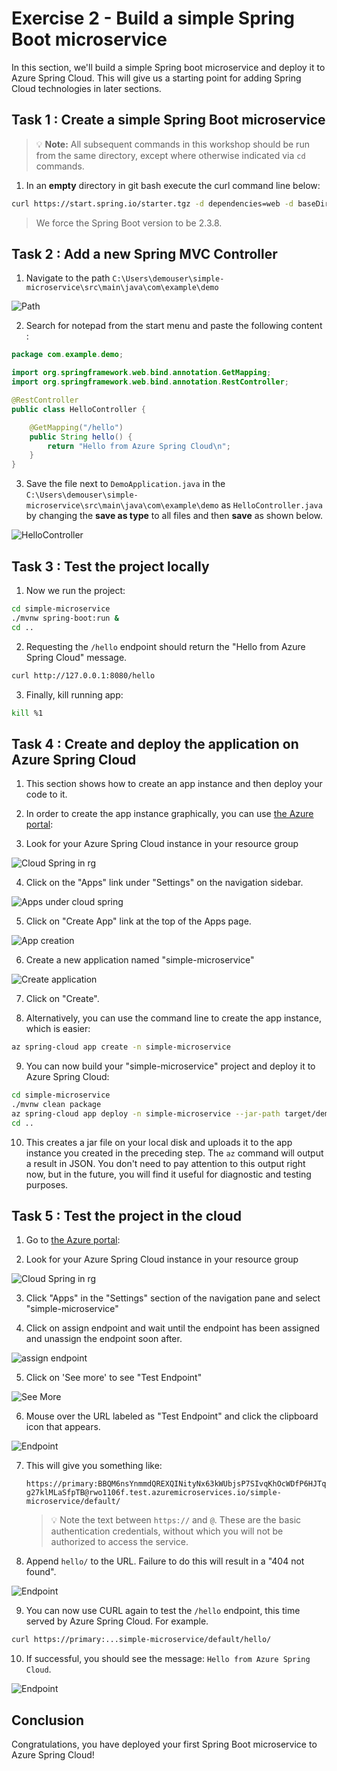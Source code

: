 # Exercise 2 - Build a simple Spring Boot microservice

In this section, we'll build a simple Spring boot microservice and deploy it to Azure Spring Cloud. This will give us a starting point for adding Spring Cloud technologies in later sections.

## Task 1 : Create a simple Spring Boot microservice

>💡 __Note:__ All subsequent commands in this workshop should be run from the same directory, except where otherwise indicated via `cd` commands.

1. In an __empty__ directory in git bash execute the curl command line below:

```bash
curl https://start.spring.io/starter.tgz -d dependencies=web -d baseDir=simple-microservice -d bootVersion=2.3.8 -d javaVersion=1.8 | tar -xzvf -
```

> We force the Spring Boot version to be 2.3.8.

## Task 2 : Add a new Spring MVC Controller

1. Navigate to the path `C:\Users\demouser\simple-microservice\src\main\java\com\example\demo`

![Path](media/folder-path.png)

2. Search for notepad from the start menu and paste the following content :


```java
package com.example.demo;

import org.springframework.web.bind.annotation.GetMapping;
import org.springframework.web.bind.annotation.RestController;

@RestController
public class HelloController {

    @GetMapping("/hello")
    public String hello() {
        return "Hello from Azure Spring Cloud\n";
    }
}
```

3. Save the file next to `DemoApplication.java` in the `C:\Users\demouser\simple-microservice\src\main\java\com\example\demo` as `HelloController.java` by changing the **save as type** to all files and then **save** as shown below.

![HelloController](media/hello-controller-java.png)


## Task 3 : Test the project locally

1. Now we run the project:

```bash
cd simple-microservice
./mvnw spring-boot:run &
cd ..
```

2. Requesting the `/hello` endpoint should return the "Hello from Azure Spring Cloud" message.

```bash
curl http://127.0.0.1:8080/hello
```

3. Finally, kill running app:

```bash
kill %1
```

## Task 4 : Create and deploy the application on Azure Spring Cloud

1. This section shows how to create an app instance and then deploy your code to it.

2. In order to create the app instance graphically, you can use [the Azure portal](https://portal.azure.com):

3. Look for your Azure Spring Cloud instance in your resource group

![Cloud Spring in rg](media/spring-cloud.png)

4. Click on the "Apps" link under "Settings" on the navigation sidebar.

![Apps under cloud spring ](media/spring-cloud-apps.png)

5. Click on "Create App" link at the top of the Apps page.

![App creation ](media/spring-cloud-app-creation.png)

6. Create a new application named "simple-microservice"

![Create application](media/01-create-application.png)

7. Click on "Create".

8. Alternatively, you can use the command line to create the app instance, which is easier:

```bash
az spring-cloud app create -n simple-microservice
```

9. You can now build your "simple-microservice" project and deploy it to Azure Spring Cloud:

```bash
cd simple-microservice
./mvnw clean package
az spring-cloud app deploy -n simple-microservice --jar-path target/demo-0.0.1-SNAPSHOT.jar
cd ..
```

10. This creates a jar file on your local disk and uploads it to the app instance you created in the preceding step.  The `az` command will output a result in JSON.  You don't need to pay attention to this output right now, but in the future, you will find it useful for diagnostic and testing purposes.

## Task 5 : Test the project in the cloud

1. Go to [the Azure portal](https://portal.azure.com):

2. Look for your Azure Spring Cloud instance in your resource group

![Cloud Spring in rg](media/spring-cloud.png)

3. Click "Apps" in the "Settings" section of the navigation pane and select "simple-microservice"

4. Click on assign endpoint and wait until the endpoint has been assigned and unassign the endpoint soon after. 

![assign endpoint](media/simple-microservice-endpoint-assign.png)

5. Click on 'See more' to see "Test Endpoint"

![See More](media/02-seemore.png)

6. Mouse over the URL labeled as "Test Endpoint" and click the clipboard icon that appears.  

![Endpoint](media/microservice-endpoint.png)
    
7. This will give you something like:

   `https://primary:BBQM6nsYnmmdQREXQINityNx63kWUbjsP7SIvqKhOcWDfP6HJTqg27klMLaSfpTB@rwo1106f.test.azuremicroservices.io/simple-microservice/default/`
   >💡 Note the text between `https://` and `@`.  These are the basic authentication credentials, without which you will not be authorized to access the service.

8. Append `hello/` to the URL.  Failure to do this will result in a "404 not found".

![Endpoint](media/hello-from-spring-cloud.png)

9. You can now use CURL again to test the `/hello` endpoint, this time served by Azure Spring Cloud.  For example.

```bash
curl https://primary:...simple-microservice/default/hello/
```

10. If successful, you should see the message: `Hello from Azure Spring Cloud`.

![Endpoint](media/curl-hello-from-spring-cloud.png)

## Conclusion

Congratulations, you have deployed your first Spring Boot microservice to Azure Spring Cloud!
